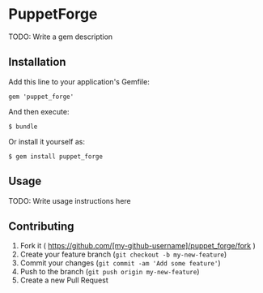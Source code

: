 # PuppetForge

TODO: Write a gem description

## Installation

Add this line to your application's Gemfile:

    gem 'puppet_forge'

And then execute:

    $ bundle

Or install it yourself as:

    $ gem install puppet_forge

## Usage

TODO: Write usage instructions here

## Contributing

1. Fork it ( https://github.com/[my-github-username]/puppet_forge/fork )
2. Create your feature branch (`git checkout -b my-new-feature`)
3. Commit your changes (`git commit -am 'Add some feature'`)
4. Push to the branch (`git push origin my-new-feature`)
5. Create a new Pull Request
